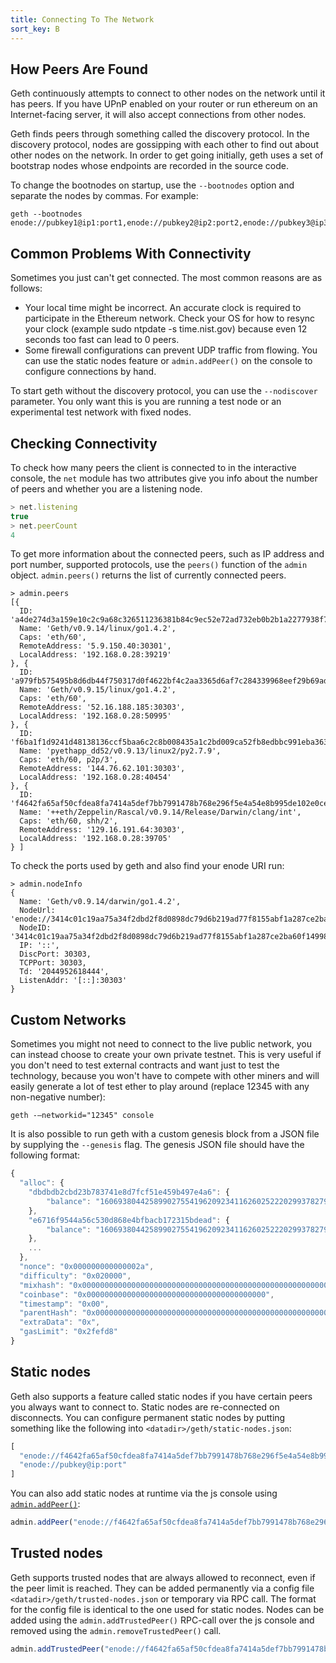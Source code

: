 ```yaml
---
title: Connecting To The Network
sort_key: B
---
```


## How Peers Are Found

Geth continuously attempts to connect to other nodes on the network until it has peers. If
you have UPnP enabled on your router or run ethereum on an Internet-facing server, it will
also accept connections from other nodes.

Geth finds peers through something called the discovery protocol. In the discovery
protocol, nodes are gossipping with each other to find out about other nodes on the
network. In order to get going initially, geth uses a set of bootstrap nodes whose
endpoints are recorded in the source code.

To change the bootnodes on startup, use the `--bootnodes` option and separate the nodes by
commas. For example:

    geth --bootnodes enode://pubkey1@ip1:port1,enode://pubkey2@ip2:port2,enode://pubkey3@ip3:port3

## Common Problems With Connectivity

Sometimes you just can't get connected. The most common reasons are as follows:

- Your local time might be incorrect. An accurate clock is required to participate in the
  Ethereum network. Check your OS for how to resync your clock (example sudo ntpdate -s
  time.nist.gov) because even 12 seconds too fast can lead to 0 peers.
- Some firewall configurations can prevent UDP traffic from flowing. You can use the
  static nodes feature or `admin.addPeer()` on the console to configure connections by
  hand.

To start geth without the discovery protocol, you can use the `--nodiscover` parameter.
You only want this is you are running a test node or an experimental test network with
fixed nodes.

## Checking Connectivity

To check how many peers the client is connected to in the interactive console, the `net`
module has two attributes give you info about the number of peers and whether you are a
listening node.

```js
> net.listening
true
> net.peerCount
4
```

To get more information about the connected peers, such as IP address and port number,
supported protocols, use the `peers()` function of the `admin` object. `admin.peers()`
returns the list of currently connected peers.

```
> admin.peers
[{
  ID: 'a4de274d3a159e10c2c9a68c326511236381b84c9ec52e72ad732eb0b2b1a2277938f78593cdbe734e6002bf23114d434a085d260514ab336d4acdc312db671b',
  Name: 'Geth/v0.9.14/linux/go1.4.2',
  Caps: 'eth/60',
  RemoteAddress: '5.9.150.40:30301',
  LocalAddress: '192.168.0.28:39219'
}, {
  ID: 'a979fb575495b8d6db44f750317d0f4622bf4c2aa3365d6af7c284339968eef29b69ad0dce72a4d8db5ebb4968de0e3bec910127f134779fbcb0cb6d3331163c',
  Name: 'Geth/v0.9.15/linux/go1.4.2',
  Caps: 'eth/60',
  RemoteAddress: '52.16.188.185:30303',
  LocalAddress: '192.168.0.28:50995'
}, {
  ID: 'f6ba1f1d9241d48138136ccf5baa6c2c8b008435a1c2bd009ca52fb8edbbc991eba36376beaee9d45f16d5dcbf2ed0bc23006c505d57ffcf70921bd94aa7a172',
  Name: 'pyethapp_dd52/v0.9.13/linux2/py2.7.9',
  Caps: 'eth/60, p2p/3',
  RemoteAddress: '144.76.62.101:30303',
  LocalAddress: '192.168.0.28:40454'
}, {
  ID: 'f4642fa65af50cfdea8fa7414a5def7bb7991478b768e296f5e4a54e8b995de102e0ceae2e826f293c481b5325f89be6d207b003382e18a8ecba66fbaf6416c0',
  Name: '++eth/Zeppelin/Rascal/v0.9.14/Release/Darwin/clang/int',
  Caps: 'eth/60, shh/2',
  RemoteAddress: '129.16.191.64:30303',
  LocalAddress: '192.168.0.28:39705'
} ]

```

To check the ports used by geth and also find your enode URI run:

```
> admin.nodeInfo
{
  Name: 'Geth/v0.9.14/darwin/go1.4.2',
  NodeUrl: 'enode://3414c01c19aa75a34f2dbd2f8d0898dc79d6b219ad77f8155abf1a287ce2ba60f14998a3a98c0cf14915eabfdacf914a92b27a01769de18fa2d049dbf4c17694@[::]:30303',
  NodeID: '3414c01c19aa75a34f2dbd2f8d0898dc79d6b219ad77f8155abf1a287ce2ba60f14998a3a98c0cf14915eabfdacf914a92b27a01769de18fa2d049dbf4c17694',
  IP: '::',
  DiscPort: 30303,
  TCPPort: 30303,
  Td: '2044952618444',
  ListenAddr: '[::]:30303'
}
```

## Custom Networks

Sometimes you might not need to connect to the live public network, you can instead choose
to create your own private testnet. This is very useful if you don't need to test external
contracts and want just to test the technology, because you won't have to compete with
other miners and will easily generate a lot of test ether to play around (replace 12345
with any non-negative number):

	geth -—networkid="12345" console

It is also possible to run geth with a custom genesis block from a JSON file by supplying
the `--genesis` flag. The genesis JSON file should have the following format:

```js
{
  "alloc": {
    "dbdbdb2cbd23b783741e8d7fcf51e459b497e4a6": { 
        "balance": "1606938044258990275541962092341162602522202993782792835301376"
    },
    "e6716f9544a56c530d868e4bfbacb172315bdead": {
        "balance": "1606938044258990275541962092341162602522202993782792835301376"
    },
    ...
  },
  "nonce": "0x000000000000002a",
  "difficulty": "0x020000",
  "mixhash": "0x0000000000000000000000000000000000000000000000000000000000000000",
  "coinbase": "0x0000000000000000000000000000000000000000",
  "timestamp": "0x00",
  "parentHash": "0x0000000000000000000000000000000000000000000000000000000000000000",
  "extraData": "0x",
  "gasLimit": "0x2fefd8"
}
``` 

## Static nodes

Geth also supports a feature called static nodes if you have certain peers you always want
to connect to. Static nodes are re-connected on disconnects. You can configure permanent
static nodes by putting something like the following into
`<datadir>/geth/static-nodes.json`:

```js
[
  "enode://f4642fa65af50cfdea8fa7414a5def7bb7991478b768e296f5e4a54e8b995de102e0ceae2e826f293c481b5325f89be6d207b003382e18a8ecba66fbaf6416c0@33.4.2.1:30303",
  "enode://pubkey@ip:port"
]
```

You can also add static nodes at runtime via the js console using
[`admin.addPeer()`](../interface/management-apis#admin_addpeer):

```js
admin.addPeer("enode://f4642fa65af50cfdea8fa7414a5def7bb7991478b768e296f5e4a54e8b995de102e0ceae2e826f293c481b5325f89be6d207b003382e18a8ecba66fbaf6416c0@33.4.2.1:30303")
```

## Trusted nodes

Geth supports trusted nodes that are always allowed to reconnect, even if the peer limit is reached.
They can be added permanently via a config file `<datadir>/geth/trusted-nodes.json` or temporary via RPC call.
The format for the config file is identical to the one used for static nodes.
Nodes can be added using the `admin.addTrustedPeer()` RPC-call over the js console and removed using the `admin.removeTrustedPeer()` call.

```js
admin.addTrustedPeer("enode://f4642fa65af50cfdea8fa7414a5def7bb7991478b768e296f5e4a54e8b995de102e0ceae2e826f293c481b5325f89be6d207b003382e18a8ecba66fbaf6416c0@33.4.2.1:30303")
```